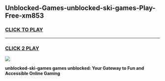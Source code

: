 
## Unblocked-Games-unblocked-ski-games-Play-Free-xm853
<h3>
<a href="https://premium76.site?title=unblocked-ski-games&ref=23A">CLICK TO PLAY</a></h3>
<hr>

<h3>
<a href="https://premium76.site?title=unblocked-ski-games&ref=23A">CLICK 2 PLAY</a>
  
</h3>

<a href="https://premium76.site?title=unblocked-ski-games&ref=23A"><img src="https://clearcache.store/games.png"></a>


**unblocked-ski-games games unblocked: Your Gateway to Fun and Accessible Online Gaming**
